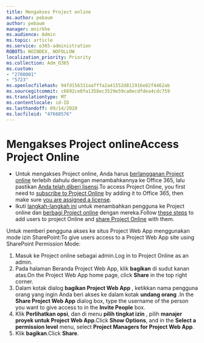 ```yaml
---
title: Mengakses Project online
ms.author: pebaum
author: pebaum
manager: mnirkhe
ms.audience: Admin
ms.topic: article
ms.service: o365-administration
ROBOTS: NOINDEX, NOFOLLOW
localization_priority: Priority
ms.collection: Adm_O365
ms.custom:
- "2700001"
- "5723"
ms.openlocfilehash: 94fd156311aafffa2a41552d811916e82f4462ab
ms.sourcegitcommit: c6692ce0fa1358ec3529e59ca0ecdfdea4cdc759
ms.translationtype: MT
ms.contentlocale: id-ID
ms.lasthandoff: 09/14/2020
ms.locfileid: "47668576"
---
```

# <a name="access-project-online"></a><span data-ttu-id="c207d-102">Mengakses Project online</span><span class="sxs-lookup"><span data-stu-id="c207d-102">Access Project Online</span></span>

- <span data-ttu-id="c207d-103">Untuk mengakses Project online, Anda harus [berlangganan Project online](https://docs.microsoft.com/ProjectOnline/get-started-with-project-online) terlebih dahulu dengan menambahkannya ke Office 365, lalu pastikan [Anda telah diberi lisensi](https://docs.microsoft.com/ProjectOnline/step-1-sign-up-for-project-online#next-make-sure-you-can-get-in).</span><span class="sxs-lookup"><span data-stu-id="c207d-103">To access Project Online, you first need to [subscribe to Project Online](https://docs.microsoft.com/ProjectOnline/get-started-with-project-online) by adding it to Office 365, then make sure [you are assigned a license](https://docs.microsoft.com/ProjectOnline/step-1-sign-up-for-project-online#next-make-sure-you-can-get-in).</span></span>
- <span data-ttu-id="c207d-104">Ikuti [langkah-langkah ini](https://docs.microsoft.com/ProjectOnline/step-2-add-people-to-project-online) untuk menambahkan pengguna ke Project online dan [berbagi Project online](https://docs.microsoft.com/ProjectOnline/step-2-add-people-to-project-online#4-finally-share-project-online-with-the-people-you-added) dengan mereka.</span><span class="sxs-lookup"><span data-stu-id="c207d-104">Follow [these steps](https://docs.microsoft.com/ProjectOnline/step-2-add-people-to-project-online) to add users to project Online and [share Project Online](https://docs.microsoft.com/ProjectOnline/step-2-add-people-to-project-online#4-finally-share-project-online-with-the-people-you-added) with them.</span></span>

<span data-ttu-id="c207d-105">Untuk memberi pengguna akses ke situs Project Web App menggunakan mode izin SharePoint:</span><span class="sxs-lookup"><span data-stu-id="c207d-105">To give users access to a Project Web App site using SharePoint Permission Mode:</span></span>

1. <span data-ttu-id="c207d-106">Masuk ke Project online sebagai admin.</span><span class="sxs-lookup"><span data-stu-id="c207d-106">Log in to Project Online as an admin.</span></span>
2. <span data-ttu-id="c207d-107">Pada halaman Beranda Project Web App, klik **bagikan** di sudut kanan atas.</span><span class="sxs-lookup"><span data-stu-id="c207d-107">On the Project Web App home page, click **Share** in the top right corner.</span></span>
3. <span data-ttu-id="c207d-108">Dalam kotak dialog **bagikan Project Web App** , ketikkan nama pengguna orang yang ingin Anda beri akses ke dalam kotak **undang orang** .</span><span class="sxs-lookup"><span data-stu-id="c207d-108">In the **Share Project Web App** dialog box, type the username of the person you want to give access to in the **Invite People** box.</span></span>
4. <span data-ttu-id="c207d-109">Klik **Perlihatkan opsi**, dan di menu **pilih tingkat izin** , pilih **manajer proyek untuk Project Web App**.</span><span class="sxs-lookup"><span data-stu-id="c207d-109">Click **Show Options**, and in the **Select a permission level** menu, select **Project Managers for Project Web App**.</span></span>
5. <span data-ttu-id="c207d-110">Klik **bagikan**.</span><span class="sxs-lookup"><span data-stu-id="c207d-110">Click **Share**.</span></span>
